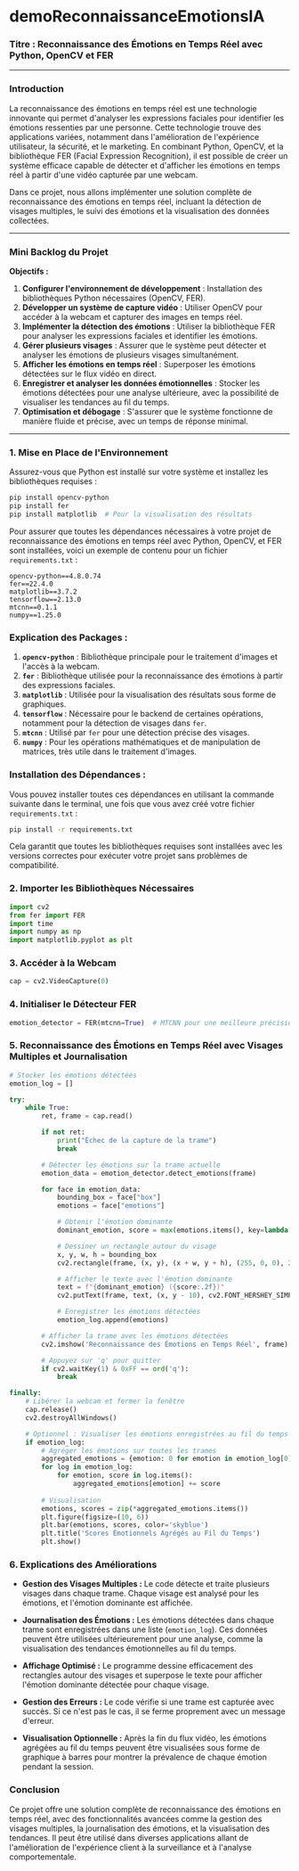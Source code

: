 # demoReconnaissanceEmotionsIA


### **Titre : Reconnaissance des Émotions en Temps Réel avec Python, OpenCV et FER**

---

### **Introduction**

La reconnaissance des émotions en temps réel est une technologie innovante qui permet d'analyser les expressions faciales pour identifier les émotions ressenties par une personne. Cette technologie trouve des applications variées, notamment dans l'amélioration de l'expérience utilisateur, la sécurité, et le marketing. En combinant Python, OpenCV, et la bibliothèque FER (Facial Expression Recognition), il est possible de créer un système efficace capable de détecter et d'afficher les émotions en temps réel à partir d'une vidéo capturée par une webcam.

Dans ce projet, nous allons implémenter une solution complète de reconnaissance des émotions en temps réel, incluant la détection de visages multiples, le suivi des émotions et la visualisation des données collectées.

---

### **Mini Backlog du Projet**

**Objectifs :**

1. **Configurer l'environnement de développement** : Installation des bibliothèques Python nécessaires (OpenCV, FER).
2. **Développer un système de capture vidéo** : Utiliser OpenCV pour accéder à la webcam et capturer des images en temps réel.
3. **Implémenter la détection des émotions** : Utiliser la bibliothèque FER pour analyser les expressions faciales et identifier les émotions.
4. **Gérer plusieurs visages** : Assurer que le système peut détecter et analyser les émotions de plusieurs visages simultanément.
5. **Afficher les émotions en temps réel** : Superposer les émotions détectées sur le flux vidéo en direct.
6. **Enregistrer et analyser les données émotionnelles** : Stocker les émotions détectées pour une analyse ultérieure, avec la possibilité de visualiser les tendances au fil du temps.
7. **Optimisation et débogage** : S'assurer que le système fonctionne de manière fluide et précise, avec un temps de réponse minimal.

---

### **1. Mise en Place de l'Environnement**

Assurez-vous que Python est installé sur votre système et installez les bibliothèques requises :

```bash
pip install opencv-python
pip install fer
pip install matplotlib  # Pour la visualisation des résultats
```

Pour assurer que toutes les dépendances nécessaires à votre projet de reconnaissance des émotions en temps réel avec Python, OpenCV, et FER sont installées, voici un exemple de contenu pour un fichier `requirements.txt` :

```plaintext
opencv-python==4.8.0.74
fer==22.4.0
matplotlib==3.7.2
tensorflow==2.13.0
mtcnn==0.1.1
numpy==1.25.0
```

### **Explication des Packages :**

1. **`opencv-python`** : Bibliothèque principale pour le traitement d'images et l'accès à la webcam.
2. **`fer`** : Bibliothèque utilisée pour la reconnaissance des émotions à partir des expressions faciales.
3. **`matplotlib`** : Utilisée pour la visualisation des résultats sous forme de graphiques.
4. **`tensorflow`** : Nécessaire pour le backend de certaines opérations, notamment pour la détection de visages dans `fer`.
5. **`mtcnn`** : Utilisé par `fer` pour une détection précise des visages.
6. **`numpy`** : Pour les opérations mathématiques et de manipulation de matrices, très utile dans le traitement d'images.

### **Installation des Dépendances :**

Vous pouvez installer toutes ces dépendances en utilisant la commande suivante dans le terminal, une fois que vous avez créé votre fichier `requirements.txt` :

```bash
pip install -r requirements.txt
```

Cela garantit que toutes les bibliothèques requises sont installées avec les versions correctes pour exécuter votre projet sans problèmes de compatibilité.
### **2. Importer les Bibliothèques Nécessaires**

```python
import cv2
from fer import FER
import time
import numpy as np
import matplotlib.pyplot as plt
```

### **3. Accéder à la Webcam**

```python
cap = cv2.VideoCapture(0)
```

### **4. Initialiser le Détecteur FER**

```python
emotion_detector = FER(mtcnn=True)  # MTCNN pour une meilleure précision
```

### **5. Reconnaissance des Émotions en Temps Réel avec Visages Multiples et Journalisation**

```python
# Stocker les émotions détectées
emotion_log = []

try:
    while True:
        ret, frame = cap.read()

        if not ret:
            print("Échec de la capture de la trame")
            break

        # Détecter les émotions sur la trame actuelle
        emotion_data = emotion_detector.detect_emotions(frame)

        for face in emotion_data:
            bounding_box = face["box"]
            emotions = face["emotions"]

            # Obtenir l'émotion dominante
            dominant_emotion, score = max(emotions.items(), key=lambda item: item[1])

            # Dessiner un rectangle autour du visage
            x, y, w, h = bounding_box
            cv2.rectangle(frame, (x, y), (x + w, y + h), (255, 0, 0), 2)

            # Afficher le texte avec l'émotion dominante
            text = f"{dominant_emotion} ({score:.2f})"
            cv2.putText(frame, text, (x, y - 10), cv2.FONT_HERSHEY_SIMPLEX, 0.9, (255, 255, 255), 2)

            # Enregistrer les émotions détectées
            emotion_log.append(emotions)

        # Afficher la trame avec les émotions détectées
        cv2.imshow('Reconnaissance des Émotions en Temps Réel', frame)

        # Appuyez sur 'q' pour quitter
        if cv2.waitKey(1) & 0xFF == ord('q'):
            break

finally:
    # Libérer la webcam et fermer la fenêtre
    cap.release()
    cv2.destroyAllWindows()

    # Optionnel : Visualiser les émotions enregistrées au fil du temps
    if emotion_log:
        # Agréger les émotions sur toutes les trames
        aggregated_emotions = {emotion: 0 for emotion in emotion_log[0].keys()}
        for log in emotion_log:
            for emotion, score in log.items():
                aggregated_emotions[emotion] += score
        
        # Visualisation
        emotions, scores = zip(*aggregated_emotions.items())
        plt.figure(figsize=(10, 6))
        plt.bar(emotions, scores, color='skyblue')
        plt.title('Scores Émotionnels Agrégés au Fil du Temps')
        plt.show()
```

### **6. Explications des Améliorations**

- **Gestion des Visages Multiples :** Le code détecte et traite plusieurs visages dans chaque trame. Chaque visage est analysé pour les émotions, et l'émotion dominante est affichée.
  
- **Journalisation des Émotions :** Les émotions détectées dans chaque trame sont enregistrées dans une liste (`emotion_log`). Ces données peuvent être utilisées ultérieurement pour une analyse, comme la visualisation des tendances émotionnelles au fil du temps.

- **Affichage Optimisé :** Le programme dessine efficacement des rectangles autour des visages et superpose le texte pour afficher l'émotion dominante détectée pour chaque visage.

- **Gestion des Erreurs :** Le code vérifie si une trame est capturée avec succès. Si ce n'est pas le cas, il se ferme proprement avec un message d'erreur.

- **Visualisation Optionnelle :** Après la fin du flux vidéo, les émotions agrégées au fil du temps peuvent être visualisées sous forme de graphique à barres pour montrer la prévalence de chaque émotion pendant la session.

### **Conclusion**

Ce projet offre une solution complète de reconnaissance des émotions en temps réel, avec des fonctionnalités avancées comme la gestion des visages multiples, la journalisation des émotions, et la visualisation des tendances. Il peut être utilisé dans diverses applications allant de l'amélioration de l'expérience client à la surveillance et à l'analyse comportementale.
